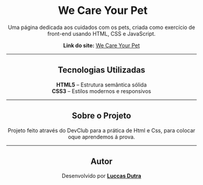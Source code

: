 <div align="center">

# ​ We Care Your Pet

Uma página dedicada aos cuidados com os pets, criada como exercício de front-end usando HTML, CSS e JavaScript.

**Link do site:** [We Care Your Pet](https://luccasdutraf.github.io/We-Care-Your-Pet/)

---

##  Tecnologias Utilizadas
 **HTML5** – Estrutura semântica sólida  
  **CSS3** – Estilos modernos e responsivos  

---

##  Sobre o Projeto
Projeto feito através do DevClub para a prática de Html e Css, para colocar oque aprendemos á prova.

---

##  Autor
Desenvolvido por **[Luccas Dutra](https://github.com/LuccasDutraf)**

</div>

